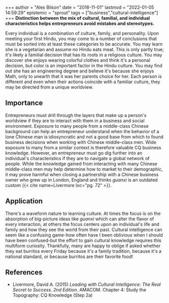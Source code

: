 +++
author = "Alex Bilson"
date = "2018-11-01"
lastmod = "2022-01-05 14:59:29"
epistemic = "sprout"
tags = ["business","cultural-intelligence"]
+++
**Distinction between the mix of cultural, familial, and individual characteristics helps entrepreneurs avoid mistakes and stereotypes.**

Every individual is a combination of culture, family, and personality.  Upon meeting your first Hindu, you may come to a number of conclusions that must be sorted into at least these categories to be accurate.  You may learn she is a vegetarian and assume no Hindu eats meat.  This is only partly true; it's likely a familial decision that has its roots in a religious culture.  You may discover she enjoys wearing colorful clothes and think it's a personal decision, but color is an important factor in the Hindu culture.  You may find out she has an engineering degree and believe it's because she enjoys Math, only to unearth that it was her parents choice for her.  Each person is different and even when their actions coincide with a familiar culture, they may be directed from a unique worldview.

## Importance

Entrepreneurs must drill through the layers that make up a person's worldview if they are to interact with them in a business and social environment.  Exposure to many people from a middle-class Chinese background can help an entrepreneur understand when the behavior of a lone Chinese man is idiosyncratic and not a good base from which to found business decisions when working with Chinese middle-class men.  Wide exposure to many from a similar context is therefore valuable CQ business knowledge.  However, an entrepreneur must go dig further into an individual's characteristics if they are to navigate a global network of people.  While the knowledge gained from interacting with many Chinese middle-class men may help determine how to market to their demographic, it may prove harmful when closing a partnership with a Chinese business owner who grew up in London, England and thinks _guanxi_ is an outdated custom {{< cite name=Livermore loc="pg. 72" >}}.

## Application

There's a waveform nature to learning culture.  At times the focus is on the absorption of big-picture ideas like _guanxi_ which can alter the flavor of every interaction, at others the focus centers upon an individual's life and family and how they see the world from their past.  Cultural intelligence can seem like a confusing game-how often have I been oblivious when I should have been confused-but the effort to gain cultural knowledge requires this multiform curiosity.  Thankfully, many are happy to oblige if asked whether they eat burritos every Friday because it's a family tradition, because it's a national standard, or because burritos are their favorite food!

## References

- Livermore, David A. (2015) _Leading with Cultural Intelligence: The Real Secret to Success. 2nd Edition_. AMACOM. Chapter 4: Study the Topography: CQ Knowledge (Step 2a)
